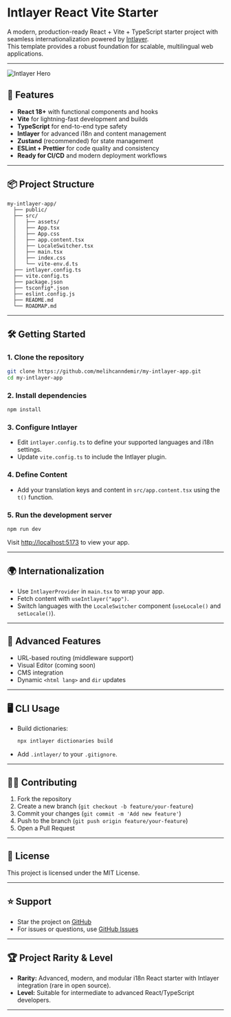 # Intlayer React Vite Starter

A modern, production-ready React + Vite + TypeScript starter project with seamless internationalization powered by [Intlayer](https://github.com/aymericzip/intlayer).  
This template provides a robust foundation for scalable, multilingual web applications.

---

![Intlayer Hero](./intlayer.png)

## 🚀 Features

- **React 18+** with functional components and hooks
- **Vite** for lightning-fast development and builds
- **TypeScript** for end-to-end type safety
- **Intlayer** for advanced i18n and content management
- **Zustand** (recommended) for state management
- **ESLint + Prettier** for code quality and consistency
- **Ready for CI/CD** and modern deployment workflows

---

## 📦 Project Structure

```
my-intlayer-app/
  ├── public/
  ├── src/
  │   ├── assets/
  │   ├── App.tsx
  │   ├── App.css
  │   ├── app.content.tsx
  │   ├── LocaleSwitcher.tsx
  │   ├── main.tsx
  │   ├── index.css
  │   └── vite-env.d.ts
  ├── intlayer.config.ts
  ├── vite.config.ts
  ├── package.json
  ├── tsconfig*.json
  ├── eslint.config.js
  ├── README.md
  └── ROADMAP.md
```

---

## 🛠️ Getting Started

### 1. Clone the repository

```sh
git clone https://github.com/melihcanndemir/my-intlayer-app.git
cd my-intlayer-app
```

### 2. Install dependencies

```sh
npm install
```

### 3. Configure Intlayer

- Edit `intlayer.config.ts` to define your supported languages and i18n settings.
- Update `vite.config.ts` to include the Intlayer plugin.

### 4. Define Content

- Add your translation keys and content in `src/app.content.tsx` using the `t()` function.

### 5. Run the development server

```sh
npm run dev
```

Visit [http://localhost:5173](http://localhost:5173) to view your app.

---

## 🌍 Internationalization

- Use `IntlayerProvider` in `main.tsx` to wrap your app.
- Fetch content with `useIntlayer("app")`.
- Switch languages with the `LocaleSwitcher` component (`useLocale()` and `setLocale()`).

---

## 🧩 Advanced Features

- URL-based routing (middleware support)
- Visual Editor (coming soon)
- CMS integration
- Dynamic `<html lang>` and `dir` updates

---

## 🖥️ CLI Usage

- Build dictionaries:  
  ```sh
  npx intlayer dictionaries build
  ```
- Add `.intlayer/` to your `.gitignore`.

---

## 🧑‍💻 Contributing

1. Fork the repository
2. Create a new branch (`git checkout -b feature/your-feature`)
3. Commit your changes (`git commit -m 'Add new feature'`)
4. Push to the branch (`git push origin feature/your-feature`)
5. Open a Pull Request

---

## 📄 License

This project is licensed under the MIT License.

---

## ⭐ Support

- Star the project on [GitHub](https://github.com/aymericzip/intlayer)
- For issues or questions, use [GitHub Issues](https://github.com/aymericzip/intlayer/issues)

---

## 🏆 Project Rarity & Level

- **Rarity:** Advanced, modern, and modular i18n React starter with Intlayer integration (rare in open source).
- **Level:** Suitable for intermediate to advanced React/TypeScript developers.

---
